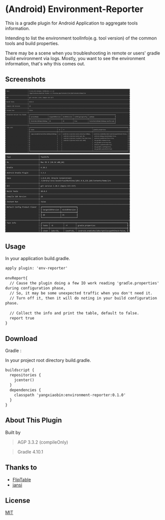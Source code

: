 # (Android) Environment-Reporter
This is a gradle plugin for Android Application to aggregate tools information.
 
 Intending to list the environment toolInfo(e.g. tool version) of the common tools and build properties.

There may be a scene when you troubleshooting in remote or users' gradle build environment via logs. Mostly, you want to see the environment information, that's why this comes out.

## Screenshots
<img src="screenshots/屏幕快照 2019-04-07 22.34.56.png" width="400"><img src="screenshots/屏幕快照 2019-04-07 22.35.12.png" width="400">

## Usage
In your application build.gradle.
```
apply plugin: 'env-reporter'

envReport{
  // Cause the plugin doing a few IO work reading 'gradle.properties' during configuration phase,
  // So, it may be some unexpected traffic when you don't need it.
  // Turn off it, then it will do noting in your build configuration phase.
  
  // Collect the info and print the table, default to false.
  report true
}
```

## Download
Gradle :

In your project root directory build.gradle.
```
buildscript {
  repositories {
    jcenter()
  }
  dependencies {
    classpath 'yangxiaobin:environment-reporter:0.1.0'
  }
}
```

## About This Plugin 

Built by 
> AGP 3.3.2  (compileOnly)

> Gradle 4.10.1


## Thanks to
- [FlipTable](https://github.com/JakeWharton/flip-tables)
- [jansi](https://github.com/fusesource/jansi)

## License
[MIT](http://choosealicense.online/licenses/mit/)
